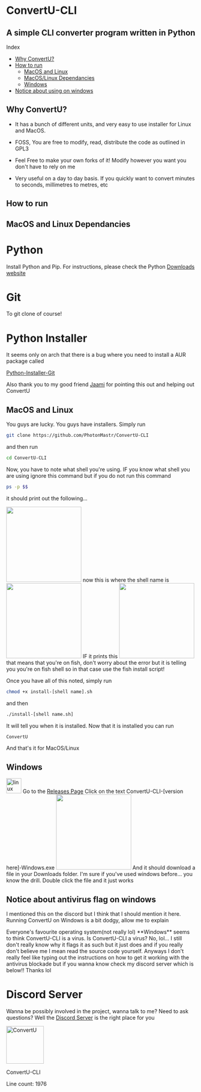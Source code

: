 # ConvertU-CLI  
A simple CLI converter program written in Python
-------------------------------------------------------------------------------------------------------------------

Index 

* [Why ConvertU?](#why-convertu)
* [How to run](#how-to-run) 
   * [MacOS and Linux](#macos-and-linux)
   * [MacOS/Linux Dependancies](#macos-and-linux-dependancies)
   * [Windows](#windows)
* [Notice about using on windows](#notice-about-antivirus-flag-on-windows)






















## Why ConvertU?

- It has a bunch of different units, and very easy to use installer for Linux and MacOS.

- FOSS, You are free to modify, read, distribute the code as outlined in GPL3

- Feel Free to make your own forks of it! Modify however you want you don't have to rely on me

- Very useful on a day to day basis. If you quickly want to convert minutes to seconds, millimetres to metres, etc


## How to run 

## MacOS and Linux Dependancies

<h1>Python</h1>

Install Python and Pip. For instructions, please check the Python <a href="https://python.org/downloads/">Downloads website</a>

<h1>Git</h1>

To git clone of course! 

<h1>Python Installer</h1>

It seems only on arch that there is a bug where you need to install a AUR package called

<a href="https://aur.archlinux.org/packages/python-installer-git">Python-Installer-Git</a>

Also thank you to my good friend <a href="https://github.com/jaamivstheworld">Jaami</a> for pointing this out and helping out ConvertU

## MacOS and Linux
<p>You guys are lucky. You guys have installers. Simply run

```sh
git clone https://github.com/PhotonMastr/ConvertU-CLI
```

and then run

```sh
cd ConvertU-CLI
```

Now, you have to note what shell you're using. IF you know what shell you are using ignore this command but if you do not run this command

```sh
ps -p $$
``` 
it should print out the following...

<img src="https://cdn.discordapp.com/attachments/655147160190320651/1012858210652266597/unknown.png" width="200"/>
now this is where the shell name is 
<img src="https://cdn.discordapp.com/attachments/655147160190320651/1012858388604010626/unknown.png" width="200"/>
IF it prints this 
<img src="https://cdn.discordapp.com/attachments/655147160190320651/1013234044441460736/unknown.png" width="200"/>
that means that you're on fish, don't worry about the error but it is telling you you're on fish shell so in that case use the fish install script!

Once you have all of this noted, simply run 

```sh
chmod +x install-[shell name].sh
```

and then

```sh
./install-[shell name.sh]
```

It will tell you when it is installed. Now that it is installed you can run 

```sh
ConvertU
```

And that's it for MacOS/Linux

 
## Windows 
<img src="https://upload.wikimedia.org/wikipedia/commons/thumb/c/c7/Windows_logo_-_2012.png/800px-Windows_logo_-_2012.png" alt="linux" width="40" height="40"/>
Go to the <a href="https://github.com/PhotonMastr/ConvertU-CLI/releases">Releases Page</a>
Click on the text ConvertU-CLI-[version here]-Windows.exe
<img src="https://cdn.discordapp.com/attachments/655147160190320651/1008406894320304178/Screen_Shot_2022-08-14_at_12.08.16_PM.png" width="200"/>
And it should download a file in your Downloads folder. I'm sure if you've used windows before... you know the drill. Double click the file and it just works


## Notice about antivirus flag on windows
<p>I mentioned this on the discord but I think that I should mention it here.
Running ConvertU on Windows is a bit dodgy, allow me to explain
</p>

<p>Everyone's favourite operating system(not really lol) **Windows** seems to think ConvertU-CLI is a virus. Is ConvertU-CLI a virus? No, lol... I still don't really know why it flags it as such but it just does and if you really don't believe me I mean read the source code yourself. Anyways I don't really feel like typing out the instructions on how to get it working with the antivirus blockade but if you wanna know check my discord server which is below!! Thanks lol</p>
<h1> Discord Server </h1>
<p>Wanna be possibly involved in the project, wanna talk to me? Need to ask questions? Well the <a href="https://discord.gg/dKbJVwRfpE">Discord Server</a> is the right place for you</p>

<img src="https://cdn.discordapp.com/attachments/655147160190320651/1000954703653380117/Logo.png" alt="ConvertU" width="100" height="100"/>
<p>ConvertU-CLI</p>
<p>Line count: 1976</p>
